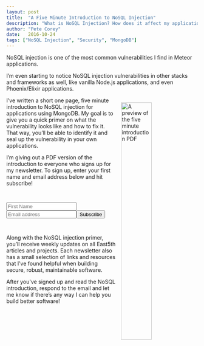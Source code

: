 ```yaml
---
layout: post
title:  "A Five Minute Introduction to NoSQL Injection"
description: "What is NoSQL Injection? How does it affect my application? How can I prevent it? This five minute guide will tell you everything you need to know."
author: "Pete Corey"
date:   2016-10-24
tags: ["NoSQL Injection", "Security", "MongoDB"]
---
```


NoSQL injection is one of the most common vulnerabilities I find in Meteor applications.

I’m even starting to notice NoSQL injection vulnerabilities in other stacks and frameworks as well, like vanilla Node.js applications, and even Phoenix/Elixir applications.

<img style="width: 40%; margin: 1em 0 1em 1em; float:right;" title="A preview of the five minute introduction PDF" src="https://s3-us-west-1.amazonaws.com/www.east5th.co/img/nosqlinjection.png">

I’ve written a short one page, five minute introduction to NoSQL injection for applications using MongoDB. My goal is to give you a quick primer on what the vulnerability looks like and how to fix it. That way, you’ll be able to identify it and seal up the vulnerability in your own applications.

I’m giving out a PDF version of the introduction to everyone who signs up for my newsletter. To sign up, enter your first name and email address below and hit subscribe!

<div class="signup-form" style="margin: 3em 0;">
  <form action="//east5th.us11.list-manage.com/subscribe/post?u=f8833fd40e2b1b28545d9f382&amp;id=c56ceba687" method="post" id="mc-embedded-subscribe-form" name="mc-embedded-subscribe-form" target="_blank">
    <div class="email-wrapper">
      <input type="text" placeholder="First Name" value="" name="FNAME" class="" id="mce-FNAME" tabindex="1"><!--
      --><input placeholder="Email address" type="email" value="" name="EMAIL" id="mce-EMAIL" tabindex="2"><!--
      --><input type="submit" value="Subscribe" name="subscribe" id="mc-embedded-subscribe" tabindex="3">
    </div>
    <div style="position: absolute; left: -5000px;"><input type="text" name="b_f8833fd40e2b1b28545d9f382_c56ceba687" tabindex="-1" value=""></div>
  </form>
</div>

Along with the NoSQL injection primer, you’ll receive weekly updates on all East5th articles and projects. Each newsletter also has a small selection of links and resources that I’ve found helpful when building secure, robust, maintainable software.

After you've signed up and read the NoSQL introduction, respond to the email and let me know if there’s any way I can help you build better software!
